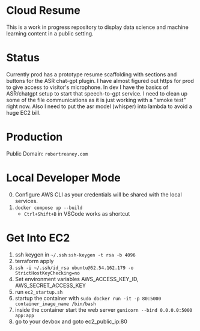 # Cloud Resume

This is a work in progress repository to display data science and machine learning content in a public setting. 

# Status

Currently prod has a prototype resume scaffolding with sections and buttons for the ASR chat-gpt plugin. I have almost figured out https for prod to give access to visitor's microphone. In dev I have the basics of ASR/chatgpt setup to start that speech-to-gpt service. I need to clean up some of the file communications as it is just working with a "smoke test" right now. Also I need to put the asr model (whisper) into lambda to avoid a huge EC2 bill.

# Production

Public Domain: `robertreaney.com`

# Local Developer Mode

0. Configure AWS CLI as your credentials will be shared with the local services.
1. `docker compose up --build`
    - `Ctrl+Shift+B` in VSCode works as shortcut

# Get Into EC2

1. ssh keygen in `~/.ssh`
```ssh-keygen -t rsa -b 4096```
2. terraform apply
3. `ssh -i ~/.ssh/id_rsa ubuntu@52.54.162.179 -o StrictHostKeyChecking=no`
4. Set environment variables AWS_ACCESS_KEY_ID, AWS_SECRET_ACCESS_KEY
5. run `ec2_startup.sh`
6. startup the container with `sudo docker run -it -p 80:5000 container_image_name /bin/bash`
7. inside the container start the web server `gunicorn --bind 0.0.0.0:5000 app:app`
8. go to your devbox and goto ec2_public_ip:80